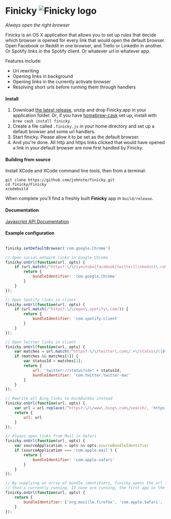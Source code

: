 # Finicky ![Finicky logo](https://raw.githubusercontent.com/johnste/finicky/master/Finicky/Finicky/statusitem%402x.png)

*Always open the right browser*

Finicky is an OS X application that allows you to set up rules that decide which browser is opened for every link that would open the default browser. Open Facebook or Reddit in one browser, and Trello or LinkedIn in another. Or Spotify links in the Spotify client. Or whatever url in whatever app.

Features include:
- Url rewriting
- Opening links in background
- Opening links in the currently activate browser
- Resolving short urls before running them through handlers

#### Install

1. Download [the latest release](https://github.com/johnste/finicky/releases), unzip and drop Finicky.app in your application folder. Or, if you have [homebrew-cask](https://github.com/caskroom/homebrew-cask) set up, install with `brew cask install finicky`.
2. Create a file called `.finicky.js` in your home directory and set up a default browser and some url handlers.
3. Start finicky. Please allow it to be set as the default browser.
4. And you're done. All http and https links clicked that would have opened a link in your default browser are now first handled by Finicky.

#### Building from source
Install XCode and XCode command line tools, then from a terminal:

    git clone https://github.com/johnste/finicky.git
    cd finicky/Finicky
    xcodebuild

When complete you'll find a freshly built **Finicky** app in
`build/release`.

#### Documentation
[Javascript API Documentation](https://github.com/johnste/finicky/wiki/Javascript-API-Documentation)

#### Example configuration
```javascript

finicky.setDefaultBrowser('com.google.Chrome')

// Open social network links in Google Chrome
finicky.onUrl(function(url, opts) {
	if (url.match(/^https?:\/\/(youtube|facebook|twitter|linkedin)\.com/)) {
		return {
			bundleIdentifier: 'com.google.Chrome'
		}
	}
});

// Open Spotify links in client
finicky.onUrl(function(url, opts) {
	if (url.match(/^https?:\/\/open\.spotify\.com/)) {
		return {
			bundleIdentifier: 'com.spotify.client'
		}
	}
});

// Open Twitter links in client
finicky.onUrl(function(url, opts) {
	var matches = url.match(/^https?:\/\/twitter\.com\/.+\/status\/([0-9]+)/)
	if (matches && matches[1]) {
		var statusId = matches[1];
		return {
			url: 'twitter://status?id=' + statusId,
			bundleIdentifier: 'com.twitter.twitter-mac'
		}
	}
});

// Rewrite all Bing links to DuckDuckGo instead
finicky.onUrl(function(url, opts) {
    var url = url.replace(/^https?:\/\/www\.bing\.com\/search/, 'https://duckduckgo.com')
    return {
    	url: url
    }
});

// Always open links from Mail in Safari
finicky.onUrl(function(url, opts) {
	var sourceApplication = opts && opts.sourceBundleIdentifier
	if (sourceApplication === 'com.apple.mail') {
		return {
			bundleIdentifier: 'com.apple.safari'
		}
	}
});

// By supplying an array of bundle identifiers, finicky opens the url in the first one
// that's currently running. If none are running, the first app in the array is started.
finicky.onUrl(function(url, opts) {
	return {
		bundleIdentifier: ['org.mozilla.firefox', 'com.apple.Safari', 'com.google.Chrome']
	}
});


```
